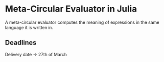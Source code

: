 # Meta-Circular Evaluator in Julia

A meta-circular evaluator computes the meaning of expressions in the same language it is written in.

## Deadlines

Delivery date -> 27th of March
